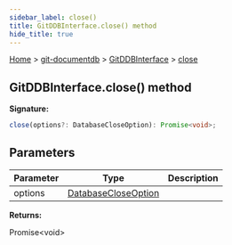 ```yaml
---
sidebar_label: close()
title: GitDDBInterface.close() method
hide_title: true
---
```


[Home](./index.md) &gt; [git-documentdb](./git-documentdb.md) &gt; [GitDDBInterface](./git-documentdb.gitddbinterface.md) &gt; [close](./git-documentdb.gitddbinterface.close.md)

## GitDDBInterface.close() method

<b>Signature:</b>

```typescript
close(options?: DatabaseCloseOption): Promise<void>;
```

## Parameters

|  Parameter | Type | Description |
|  --- | --- | --- |
|  options | [DatabaseCloseOption](./git-documentdb.databasecloseoption.md) |  |

<b>Returns:</b>

Promise&lt;void&gt;

